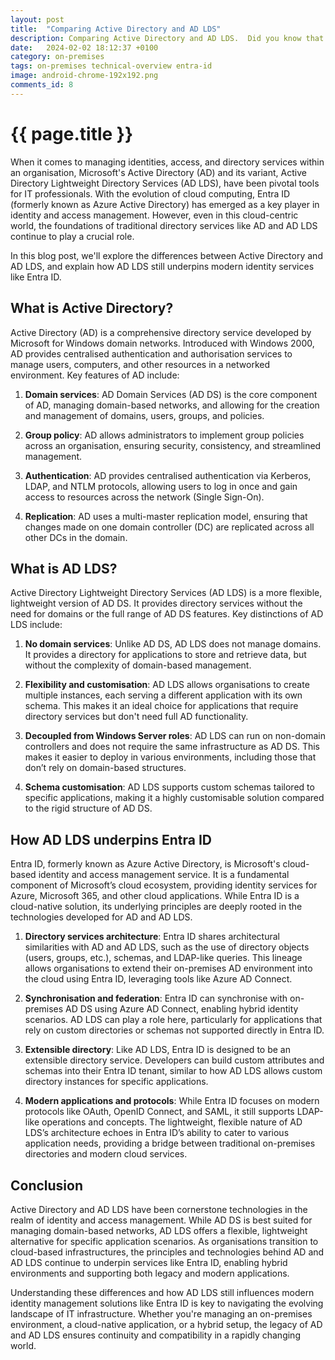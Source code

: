 ```yaml
---
layout: post
title:  "Comparing Active Directory and AD LDS"
description: Comparing Active Directory and AD LDS.  Did you know that Entra ID (aka Azure AD) has a lot in common with AD LDS?
date:   2024-02-02 18:12:37 +0100
category: on-premises
tags: on-premises technical-overview entra-id
image: android-chrome-192x192.png
comments_id: 8
---
```

<h1>{{ page.title }}</h1>

When it comes to managing identities, access, and directory services within an organisation, Microsoft's Active Directory (AD) and its variant, Active Directory Lightweight Directory Services (AD LDS), have been pivotal tools for IT professionals. With the evolution of cloud computing, Entra ID (formerly known as Azure Active Directory) has emerged as a key player in identity and access management. However, even in this cloud-centric world, the foundations of traditional directory services like AD and AD LDS continue to play a crucial role.

In this blog post, we'll explore the differences between Active Directory and AD LDS, and explain how AD LDS still underpins modern identity services like Entra ID.

## What is Active Directory?

Active Directory (AD) is a comprehensive directory service developed by Microsoft for Windows domain networks. Introduced with Windows 2000, AD provides centralised authentication and authorisation services to manage users, computers, and other resources in a networked environment. Key features of AD include:

1. **Domain services**: AD Domain Services (AD DS) is the core component of AD, managing domain-based networks, and allowing for the creation and management of domains, users, groups, and policies.

2. **Group policy**: AD allows administrators to implement group policies across an organisation, ensuring security, consistency, and streamlined management.

3. **Authentication**: AD provides centralised authentication via Kerberos, LDAP, and NTLM protocols, allowing users to log in once and gain access to resources across the network (Single Sign-On).

4. **Replication**: AD uses a multi-master replication model, ensuring that changes made on one domain controller (DC) are replicated across all other DCs in the domain.

## What is AD LDS?

Active Directory Lightweight Directory Services (AD LDS) is a more flexible, lightweight version of AD DS. It provides directory services without the need for domains or the full range of AD DS features. Key distinctions of AD LDS include:

1. **No domain services**: Unlike AD DS, AD LDS does not manage domains. It provides a directory for applications to store and retrieve data, but without the complexity of domain-based management.

2. **Flexibility and customisation**: AD LDS allows organisations to create multiple instances, each serving a different application with its own schema. This makes it an ideal choice for applications that require directory services but don't need full AD functionality.

3. **Decoupled from Windows Server roles**: AD LDS can run on non-domain controllers and does not require the same infrastructure as AD DS. This makes it easier to deploy in various environments, including those that don’t rely on domain-based structures.

4. **Schema customisation**: AD LDS supports custom schemas tailored to specific applications, making it a highly customisable solution compared to the rigid structure of AD DS.

## How AD LDS underpins Entra ID

Entra ID, formerly known as Azure Active Directory, is Microsoft's cloud-based identity and access management service. It is a fundamental component of Microsoft’s cloud ecosystem, providing identity services for Azure, Microsoft 365, and other cloud applications. While Entra ID is a cloud-native solution, its underlying principles are deeply rooted in the technologies developed for AD and AD LDS.

1. **Directory services architecture**: Entra ID shares architectural similarities with AD and AD LDS, such as the use of directory objects (users, groups, etc.), schemas, and LDAP-like queries. This lineage allows organisations to extend their on-premises AD environment into the cloud using Entra ID, leveraging tools like Azure AD Connect.

2. **Synchronisation and federation**: Entra ID can synchronise with on-premises AD DS using Azure AD Connect, enabling hybrid identity scenarios. AD LDS can play a role here, particularly for applications that rely on custom directories or schemas not supported directly in Entra ID.

3. **Extensible directory**: Like AD LDS, Entra ID is designed to be an extensible directory service. Developers can build custom attributes and schemas into their Entra ID tenant, similar to how AD LDS allows custom directory instances for specific applications.

4. **Modern applications and protocols**: While Entra ID focuses on modern protocols like OAuth, OpenID Connect, and SAML, it still supports LDAP-like operations and concepts. The lightweight, flexible nature of AD LDS’s architecture echoes in Entra ID’s ability to cater to various application needs, providing a bridge between traditional on-premises directories and modern cloud services.

## Conclusion

Active Directory and AD LDS have been cornerstone technologies in the realm of identity and access management. While AD DS is best suited for managing domain-based networks, AD LDS offers a flexible, lightweight alternative for specific application scenarios. As organisations transition to cloud-based infrastructures, the principles and technologies behind AD and AD LDS continue to underpin services like Entra ID, enabling hybrid environments and supporting both legacy and modern applications.

Understanding these differences and how AD LDS still influences modern identity management solutions like Entra ID is key to navigating the evolving landscape of IT infrastructure. Whether you're managing an on-premises environment, a cloud-native application, or a hybrid setup, the legacy of AD and AD LDS ensures continuity and compatibility in a rapidly changing world.
